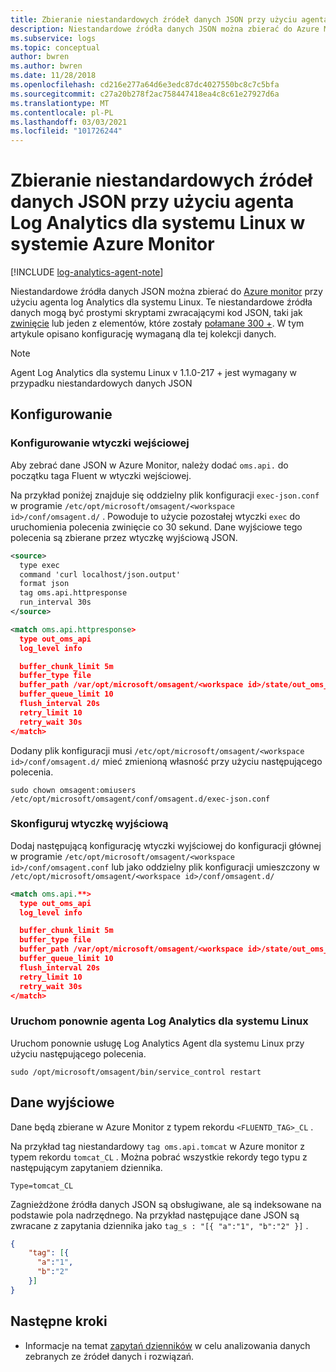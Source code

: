 ```yaml
---
title: Zbieranie niestandardowych źródeł danych JSON przy użyciu agenta Log Analytics dla systemu Linux w systemie Azure Monitor
description: Niestandardowe źródła danych JSON można zbierać do Azure Monitor przy użyciu agenta Log Analytics dla systemu Linux.  Te niestandardowe źródła danych mogą być prostymi skryptami zwracającymi kod JSON, taki jak zwinięcie lub jeden z elementów, które zostały połamane 300 +. W tym artykule opisano konfigurację wymaganą dla tej kolekcji danych.
ms.subservice: logs
ms.topic: conceptual
author: bwren
ms.author: bwren
ms.date: 11/28/2018
ms.openlocfilehash: cd216e277a64d6e3edc87dc4027550bc8c7c5bfa
ms.sourcegitcommit: c27a20b278f2ac758447418ea4c8c61e27927d6a
ms.translationtype: MT
ms.contentlocale: pl-PL
ms.lasthandoff: 03/03/2021
ms.locfileid: "101726244"
---
```

# <a name="collecting-custom-json-data-sources-with-the-log-analytics-agent-for-linux-in-azure-monitor"></a>Zbieranie niestandardowych źródeł danych JSON przy użyciu agenta Log Analytics dla systemu Linux w systemie Azure Monitor
[!INCLUDE [log-analytics-agent-note](../../../includes/log-analytics-agent-note.md)]

Niestandardowe źródła danych JSON można zbierać do [Azure monitor](../data-platform.md) przy użyciu agenta log Analytics dla systemu Linux.  Te niestandardowe źródła danych mogą być prostymi skryptami zwracającymi kod JSON, taki jak [zwinięcie](https://curl.haxx.se/) lub jeden z elementów, które zostały [połamane 300 +](https://www.fluentd.org/plugins/all). W tym artykule opisano konfigurację wymaganą dla tej kolekcji danych.


> [!NOTE]
> Agent Log Analytics dla systemu Linux v 1.1.0-217 + jest wymagany w przypadku niestandardowych danych JSON

## <a name="configuration"></a>Konfigurowanie

### <a name="configure-input-plugin"></a>Konfigurowanie wtyczki wejściowej

Aby zebrać dane JSON w Azure Monitor, należy dodać `oms.api.` do początku taga Fluent w wtyczki wejściowej.

Na przykład poniżej znajduje się oddzielny plik konfiguracji `exec-json.conf` w programie `/etc/opt/microsoft/omsagent/<workspace id>/conf/omsagent.d/` .  Powoduje to użycie pozostałej wtyczki `exec` do uruchomienia polecenia zwinięcie co 30 sekund.  Dane wyjściowe tego polecenia są zbierane przez wtyczkę wyjściową JSON.

```xml
<source>
  type exec
  command 'curl localhost/json.output'
  format json
  tag oms.api.httpresponse
  run_interval 30s
</source>

<match oms.api.httpresponse>
  type out_oms_api
  log_level info

  buffer_chunk_limit 5m
  buffer_type file
  buffer_path /var/opt/microsoft/omsagent/<workspace id>/state/out_oms_api_httpresponse*.buffer
  buffer_queue_limit 10
  flush_interval 20s
  retry_limit 10
  retry_wait 30s
</match>
```

Dodany plik konfiguracji musi `/etc/opt/microsoft/omsagent/<workspace id>/conf/omsagent.d/` mieć zmienioną własność przy użyciu następującego polecenia.

`sudo chown omsagent:omiusers /etc/opt/microsoft/omsagent/conf/omsagent.d/exec-json.conf`

### <a name="configure-output-plugin"></a>Skonfiguruj wtyczkę wyjściową 
Dodaj następującą konfigurację wtyczki wyjściowej do konfiguracji głównej w programie `/etc/opt/microsoft/omsagent/<workspace id>/conf/omsagent.conf` lub jako oddzielny plik konfiguracji umieszczony w `/etc/opt/microsoft/omsagent/<workspace id>/conf/omsagent.d/`

```xml
<match oms.api.**>
  type out_oms_api
  log_level info

  buffer_chunk_limit 5m
  buffer_type file
  buffer_path /var/opt/microsoft/omsagent/<workspace id>/state/out_oms_api*.buffer
  buffer_queue_limit 10
  flush_interval 20s
  retry_limit 10
  retry_wait 30s
</match>
```

### <a name="restart-log-analytics-agent-for-linux"></a>Uruchom ponownie agenta Log Analytics dla systemu Linux
Uruchom ponownie usługę Log Analytics Agent dla systemu Linux przy użyciu następującego polecenia.

```console
sudo /opt/microsoft/omsagent/bin/service_control restart 
```

## <a name="output"></a>Dane wyjściowe
Dane będą zbierane w Azure Monitor z typem rekordu `<FLUENTD_TAG>_CL` .

Na przykład tag niestandardowy `tag oms.api.tomcat` w Azure monitor z typem rekordu `tomcat_CL` .  Można pobrać wszystkie rekordy tego typu z następującym zapytaniem dziennika.

```console
Type=tomcat_CL
```

Zagnieżdżone źródła danych JSON są obsługiwane, ale są indeksowane na podstawie pola nadrzędnego. Na przykład następujące dane JSON są zwracane z zapytania dziennika jako `tag_s : "[{ "a":"1", "b":"2" }]` .

```json
{
    "tag": [{
      "a":"1",
      "b":"2"
    }]
}
```


## <a name="next-steps"></a>Następne kroki
* Informacje na temat [zapytań dzienników](../logs/log-query-overview.md) w celu analizowania danych zebranych ze źródeł danych i rozwiązań.
